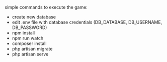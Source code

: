 
simple commands to execute the game:
- create new database
- edit .env file with database credentials (DB_DATABASE, DB_USERNAME, DB_PASSWORD)
- npm install
- npm run watch
- composer install
- php artisan migrate
- php artisan serve